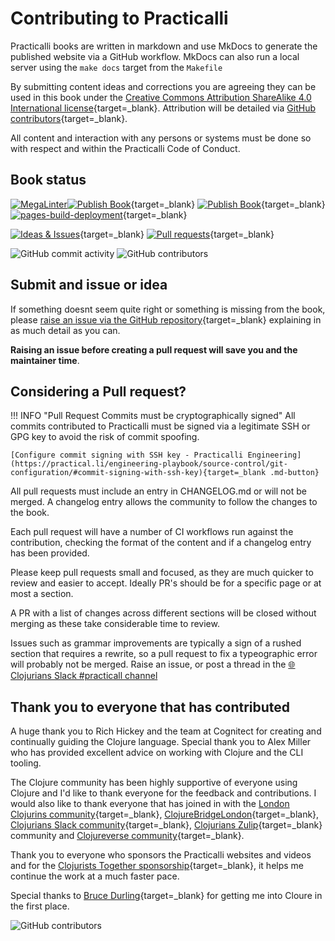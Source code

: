 # Contributing to Practicalli

Practicalli books are written in markdown and use MkDocs to generate the published website via a GitHub workflow.  MkDocs can also run a local server using the `make docs` target from the `Makefile`

By submitting content ideas and corrections you are agreeing they can be used in this book under the [Creative Commons Attribution ShareAlike 4.0 International license](https://creativecommons.org/licenses/by-sa/4.0/){target=_blank}.  Attribution will be detailed via [GitHub contributors](https://github.com/practicalli/clojure/graphs/contributors){target=_blank}.

All content and interaction with any persons or systems must be done so with respect and within the Practicalli Code of Conduct.

## Book status

[![MegaLinter](https://github.com/practicalli/neovim/actions/workflows/megalinter.yaml/badge.svg)](https://github.com/practicalli/neovim/actions/workflows/megalinter.yaml)[![Publish Book](https://github.com/practicalli/clojure/actions/workflows/publish-book.yaml/badge.svg)](https://github.com/practicalli/clojure/actions/workflows/publish-book.yaml){target=_blank}
[![Publish Book](https://github.com/practicalli/neovim/actions/workflows/publish-book.yaml/badge.svg)](https://github.com/practicalli/neovim/actions/workflows/publish-book.yaml){target=_blank}
[![pages-build-deployment](https://github.com/practicalli/neovim/actions/workflows/pages/pages-build-deployment/badge.svg)](https://github.com/practicalli/neovim/actions/workflows/pages/pages-build-deployment){target=_blank}

[![Ideas & Issues](https://img.shields.io/github/issues/practicalli/neovim?label=content%20ideas%20and%20issues&logoColor=green&style=for-the-badge)](https://github.com/practicalli/neovim/issues){target=_blank}
[![Pull requests](https://img.shields.io/github/issues-pr/practicalli/neovim?style=for-the-badge)](https://github.com/practicalli/neovim/pulls){target=_blank}

![GitHub commit activity](https://img.shields.io/github/commit-activity/m/practicalli/neovim?style=for-the-badge)
![GitHub contributors](https://img.shields.io/github/contributors/practicalli/neovim?style=for-the-badge&label=github%20contributors)

## Submit and issue or idea

If something doesnt seem quite right or something is missing from the book, please [raise an issue via the GitHub repository](https://github.com/practicalli/clojure/issues){target=_blank} explaining in as much detail as you can.

**Raising an issue before creating a pull request will save you and the maintainer time**.

## Considering a Pull request?

!!! INFO "Pull Request Commits must be cryptographically signed"
    All commits contributed to Practicalli must be signed via a legitimate SSH or GPG key to avoid the risk of commit spoofing.

    [Configure commit signing with SSH key - Practicalli Engineering](https://practical.li/engineering-playbook/source-control/git-configuration/#commit-signing-with-ssh-key){target=_blank .md-button}

All pull requests must include an entry in CHANGELOG.md or will not be merged.  A changelog entry allows the community to follow the changes to the book.

Each pull request will have a number of CI workflows run against the contribution, checking the format of the content and if a changelog entry has been provided.

Please keep pull requests small and focused, as they are much quicker to review and easier to accept.  Ideally PR's should be for a specific page or at most a section.

A PR with a list of changes across different sections will be closed without merging as these take considerable time to review.

Issues such as grammar improvements are typically a sign of a rushed section that requires a rewrite, so a pull request to fix a typeographic error will probably not be merged.  Raise an issue, or post a thread in the [:globe_with_meridians: Clojurians Slack #practicall channel](https://clojurians.slack.com/messages/practicalli)


## Thank you to everyone that has contributed

A huge thank you to Rich Hickey and the team at Cognitect for creating and continually guiding the Clojure language.  Special thank you to Alex Miller who has provided excellent advice on working with Clojure and the CLI tooling.

The Clojure community has been highly supportive of everyone using Clojure and I'd like to thank everyone for the feedback and contributions.  I would also like to thank everyone that has joined in with the [London Clojurins community](https://www.meetup.com/London-Clojurians/){target=_blank}, [ClojureBridgeLondon](https://clojurebridgelondon.github.io/){target=_blank}, [Clojurians Slack community](http://clojurians.net/){target=_blank}, [Clojurians Zulip](https://clojurians.zulipchat.com/){target=_blank} community and [Clojureverse community](https://clojureverse.org/){target=_blank}.

Thank you to everyone who sponsors the Practicalli websites and videos and for the [Clojurists Together sponsorship](https://www.clojuriststogether.org/){target=_blank}, it helps me continue the work at a much faster pace.

Special thanks to [Bruce Durling](https://twitter.com/otfrom){target=_blank} for getting me into Cloure in the first place.

![GitHub contributors](https://img.shields.io/github/contributors/practicalli/clojure?style=for-the-badge&label=github%20contributors)
